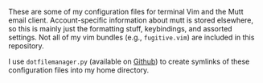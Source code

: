 These are some of my configuration files for terminal Vim and the Mutt email client. Account-specific information about mutt is stored elsewhere, so this is mainly just the formatting stuff, keybindings, and assorted settings. Not all of my vim bundles (e.g., `fugitive.vim`) are included in this repository.

I use `dotfilemanager.py` (available on [Github](http://github.com/seanh/dotfilemanager)) to create symlinks of these configuration files into my home directory.
